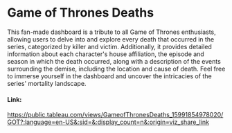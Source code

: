 # Game of Thrones Deaths  

This fan-made dashboard is a tribute to all Game of Thrones enthusiasts, allowing users to delve into and explore every death that occurred in the series, categorized by killer and victim. Additionally, it provides detailed information about each character's house affiliation, the episode and season in which the death occurred, along with a description of the events surrounding the demise, including the location and cause of death. Feel free to immerse yourself in the dashboard and uncover the intricacies of the series' mortality landscape. 

#### Link:
https://public.tableau.com/views/GameofThronesDeaths_15991854978020/GOT?:language=en-US&:sid=&:display_count=n&:origin=viz_share_link
